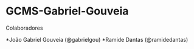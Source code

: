# GCMS-Gabriel-Gouveia

Colaboradores

*João Gabriel Gouveia (@gabrielgou)
*Ramide Dantas (@ramidedantas)
